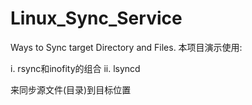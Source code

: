 # Linux_Sync_Service
Ways to Sync target Directory and Files.
本项目演示使用:

i. rsync和inofity的组合
ii. lsyncd

来同步源文件(目录)到目标位置
